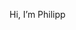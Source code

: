Hi, I’m Philipp
<!---
- 👋 Hi, I’m @psommeregger
- 👀 I’m interested in ...
- 🌱 I’m currently learning ...
- 💞️ I’m looking to collaborate on ...
- 📫 How to reach me ...
- 😄 Pronouns: ...
- ⚡ Fun fact: ...
--->

<!---
psommeregger/psommeregger is a ✨ special ✨ repository because its `README.md` (this file) appears on your GitHub profile.
You can click the Preview link to take a look at your changes.
--->
